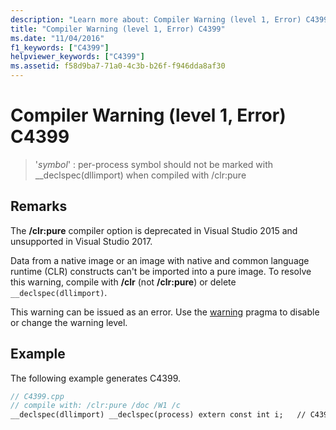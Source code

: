 ```yaml
---
description: "Learn more about: Compiler Warning (level 1, Error) C4399"
title: "Compiler Warning (level 1, Error) C4399"
ms.date: "11/04/2016"
f1_keywords: ["C4399"]
helpviewer_keywords: ["C4399"]
ms.assetid: f58d9ba7-71a0-4c3b-b26f-f946dda8af30
---
```

# Compiler Warning (level 1, Error) C4399

> '*symbol*' : per-process symbol should not be marked with __declspec(dllimport) when compiled with /clr:pure

## Remarks

The **/clr:pure** compiler option is deprecated in Visual Studio 2015 and unsupported in Visual Studio 2017.

Data from a native image or an image with native and common language runtime (CLR) constructs can't be imported into a pure image. To resolve this warning, compile with **/clr** (not **/clr:pure**) or delete `__declspec(dllimport)`.

This warning can be issued as an error. Use the [warning](../../preprocessor/warning.md) pragma to disable or change the warning level.

## Example

The following example generates C4399.

```cpp
// C4399.cpp
// compile with: /clr:pure /doc /W1 /c
__declspec(dllimport) __declspec(process) extern const int i;   // C4399
```
